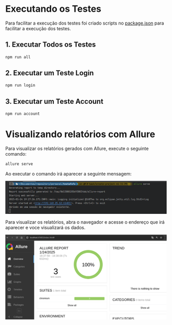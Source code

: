 # Executando os Testes

Para facilitar a execução dos testes foi criado scripts no [package.json](package.json) para facilitar a execução dos testes.

## 1. Executar Todos os Testes

```bash
npm run all
```

## 2. Executar um Teste Login

```bash
npm run login
```

## 3. Executar um Teste Account

```bash
npm run account
```

# Visualizando relatórios com Allure

Para visualizar os relatórios gerados com Allure, execute o seguinte comando:

```bash
allure serve
```

Ao executar o comando irá aparecer a seguinte mensagem:

![allure](./images/allure-cli.png)

Para visualizar os relatórios, abra o navegador e acesse o endereço que irá aparecer e voce visualizará os dados.

![allure-report](./images/allure-web.png)